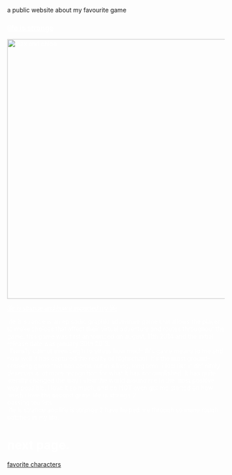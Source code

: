 
a public website about my favourite game
<body background="https://img1.goodfon.com/wallpaper/nbig/0/4c/life-is-strange-hloya-maks.jpg">
<font color="white"</font>

<h3><u>life is strange</u></h3>

<img src="https://images6.alphacoders.com/642/thumb-1920-642007.jpg" alt="max and chloe" width="600"/>

<p style="font-family: Arial"><u><i>life is strange and how it impacted my life</i></u><br/>

life is strange is an episodic graphic adventure game that allows the player to make choices that affect their virtual adventure and routes throughout the game. this game was first announced on august, 11th 2014 and the initial release date was january 30th 2015.<br/>
i literally cannot even begin to stress how much this game means to me and how well it has captured the reality of highschool. it's the most ground-breaking game that has come out in a long, long time. i feel like it definitely deserves a lot more recognition for what it has accomplished. it has quite literally changed the way i view the world around me in the most positive way possible. i love it so much, and do NOT even get me started on how much i love the second game life is strange 2.<br/>
passing tourists<br/>
life is strange and life is strange 2 have helped me through so many rough patches in my life.<br/>
</p>

<p>

<html>
<body>
<h1>next page.</h1>
<p>
<a href="page2.html" target="_self">favorite characters</a>
</p>
</body>

</html>

</p>

</body>
</html>
